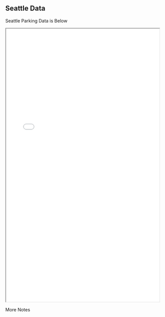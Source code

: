 ## Seattle Data

Seattle Parking Data is Below

<iframe src="seattle_parking.html" height="855" width="95%"></iframe> 
                                                          
More Notes

